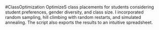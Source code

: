 #ClassOptimization
OptimizeS class placements for students considering student preferences, gender diversity, and class size. I incorporated random sampling, hill climbing with random restarts, and simulated annealing. The script also exports the results to an intuitive spreadsheet. 
